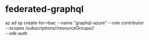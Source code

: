 # federated-graphql

az ad sp create-for-rbac --name "graphql-azure" --role contributor \
    --scopes /subscriptions/<subscription-id>/resourceGroups/<group-name>/ \
    --sdk-auth